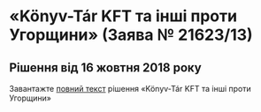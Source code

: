 # «Könyv-Tár KFT та інші проти Угорщини» (Заява № 21623/13)
## Рішення від 16 жовтня 2018 року

<div class="eoz-wrap">
  <div class="eoz-text">
    <p style="margin-bottom: 0;">Завантажте <a href="./Konyv.pdf" target="_blank">повний текст</a> рішення «Könyv-Tár KFT та інші проти Угорщини»</p>
  </div>
</div>